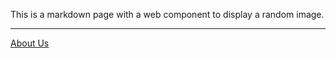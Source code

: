 This is a markdown page with a web component to display a random image.

<hr>
<ws-comic></ws-comic>

<a href="/about/us">About Us</a>
<div id="about-app"></div>
